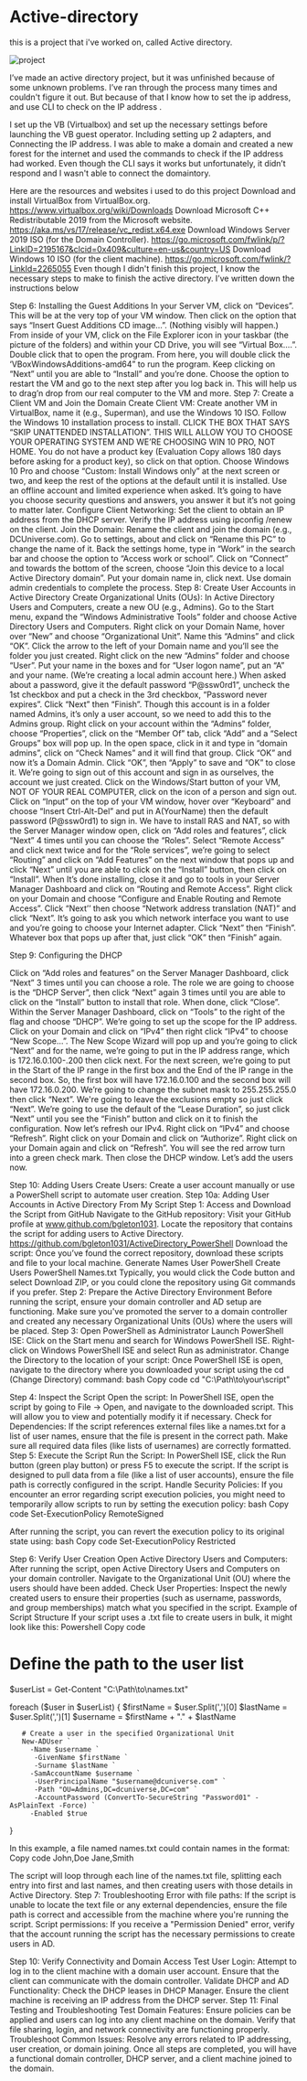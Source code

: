 # Active-directory
this is a project that i've worked on, called Active directory.


![project](https://github.com/user-attachments/assets/78688d86-09cd-4fb4-8da1-646b97176f8a)




I’ve made an active directory project, but it was unfinished because of some unknown problems. 
I’ve ran through the process many times and couldn't figure it out. 
But because of that I know how to set the ip address, and use CLI to check on the IP address . 

I set up the VB (Virtualbox) and set up the necessary settings before launching the VB guest operator. Including setting up 2 adapters, and Connecting the IP address. I was able to make a domain and created a new forest for the internet and used the commands to check if the IP address had worked. Even though the CLI says it works but unfortunately, it didn’t respond and I wasn't able to connect the domaintory.

Here are the resources and websites i used to do this project 
Download and install VirtualBox from VirtualBox.org.
https://www.virtualbox.org/wiki/Downloads
Download Microsoft C++ Redistributable 2019 from the Microsoft website.
https://aka.ms/vs/17/release/vc_redist.x64.exe
Download Windows Server 2019 ISO (for the Domain Controller).
https://go.microsoft.com/fwlink/p/?LinkID=2195167&clcid=0x409&culture=en-us&country=US
Download Windows 10 ISO (for the client machine).
https://go.microsoft.com/fwlink/?LinkId=2265055
Even though I didn't finish this project, I know the necessary steps to make to finish the active directory. I’ve written down the instructions below

Step 6: Installing the Guest Additions
In your Server VM, click on “Devices”. This will be at the very top of your VM window. Then click on the option that says “Insert Guest Additions CD image…”. (Nothing visibly will happen.) 
From inside of your VM, click on the File Explorer icon in your taskbar (the picture of the folders) and within your CD Drive, you will see “Virtual Box….”. Double click that to open the program. From here, you will double click the ‘VBoxWindowsAdditions-amd64” to run the program. Keep clicking on “Next” until you are able to “Install” and you’re done. Choose the option to restart the VM and go to the next step after you log back in.
This will help us to drag’n drop from our real computer to the VM and more.
Step 7: Create a Client VM and Join the Domain
Create Client VM:
Create another VM in VirtualBox, name it (e.g., Superman), and use the Windows 10 ISO.
Follow the Windows 10 installation process to install. CLICK THE BOX THAT SAYS “SKIP UNATTENDED INSTALLATION”. THIS WILL ALLOW YOU TO CHOOSE YOUR OPERATING SYSTEM AND WE’RE CHOOSING WIN 10 PRO, NOT HOME.
You do not have a product key (Evaluation Copy allows 180 days before asking for a product key), so click on that option.
Choose Windows 10 Pro and choose “Custom: Install Windows only” at the next screen or two, and keep the rest of the options at the default until it is installed.
Use an offline account and limited experience when asked. It’s going to have you choose security questions and answers, you answer it but it’s not going to matter later.
Configure Client Networking:
Set the client to obtain an IP address from the DHCP server.
Verify the IP address using ipconfig /renew on the client.
Join the Domain:
Rename the client and join the domain (e.g., DCUniverse.com).
Go to settings, about and click on “Rename this PC” to change the name of it.
Back the settings home, type in “Work” in the search bar and choose the option to “Access work or school”. Click on “Connect” and towards the bottom of the screen, choose “Join this device to a local Active Directory domain”. Put your domain name in, click next.
Use domain admin credentials to complete the process.
Step 8: Create User Accounts in Active Directory
Create Organizational Units (OUs):
In Active Directory Users and Computers, create a new OU (e.g., Admins).
Go to the Start menu, expand the “Windows Administrative Tools” folder and choose Active Directory Users and Computers.
Right click on your Domain Name, hover over “New” and choose “Organizational Unit”. Name this “Admins” and click “OK”.
Click the arrow to the left of your Domain name and you’ll see the folder you just created. Right click on the new “Admins” folder and choose “User”. Put your name in the boxes and for “User logon name”, put an “A” and your name. (We’re creating a local admin account here.) When asked about a password, give it the default password “P@ssw0rd1”, uncheck the 1st checkbox and put a check in the 3rd checkbox, “Password never expires”. Click “Next” then “Finish”.
Though this account is in a folder named Admins, it’s only a user account, so we need to add this to the Admins group. Right click on your account within the “Admins” folder, choose “Properties”, click on the “Member Of” tab, click “Add” and a “Select Groups” box will pop up. In the open space, click in it and type in “domain admins”, click on “Check Names” and it will find that group. Click “OK” and now it’s a Domain Admin. Click “OK”, then “Apply” to save and “OK” to close it.
We’re going to sign out of this account and sign in as ourselves, the account we just created. Click on the Windows/Start button of your VM, NOT OF YOUR REAL COMPUTER, click on the icon of a person and sign out. Click on “Input” on the top of your VM window, hover over “Keyboard” and choose “Insert Ctrl-Alt-Del” and put in A(YourName) then the default password (P@ssw0rd1) to sign in.
We have to install RAS and NAT, so with the Server Manager window open, click on “Add roles and features”, click “Next” 4 times until you can choose the “Roles”. Select “Remote Access” and click next twice and for the “Role services”, we’re going to select “Routing” and click on “Add Features” on the next window that pops up and click “Next” until you are able to click on the “Install” button, then click on “Install”. When It’s done installing, close it and go to tools in your Server Manager Dashboard and click on “Routing and Remote Access”. Right click on your Domain and choose “Configure and Enable Routing and Remote Access”. Click “Next’’ then choose “Network address translation (NAT)” and click “Next”. It’s going to ask you which network interface you want to use and you’re going to choose your Internet adapter. Click “Next” then “Finish”. Whatever box that pops up after that, just click “OK” then “Finish” again. 

Step 9: Configuring the DHCP

Click on “Add roles and features” on the Server Manager Dashboard, click “Next” 3 times until you can choose a role. The role we are going to choose is the “DHCP Server”, then click “Next” again 3 times until you are able to click on the “Install” button to install that role. When done, click “Close”.
Within the Server Manager Dashboard, click on “Tools” to the right of the flag and choose “DHCP”. We’re going to set up the scope for the IP address. Click on your Domain and click on “IPv4” then right click “IPv4” to choose “New Scope…”. The New Scope Wizard will pop up and you’re going to click “Next” and for the name, we’re going to put in the IP address range, which is 172.16.0.100-.200 then click next. For the next screen, we’re going to put in the Start of the IP range in the first box and the End of the IP range in the second box. So, the first box will have 172.16.0.100 and the second box will have 172.16.0.200. We’re going to change the subnet mask to 255.255.255.0 then click “Next”. We're going to leave the exclusions empty so just click “Next”. We’re going to use the default of the “Lease Duration”, so just click “Next” until you see the “Finish” button and click on it to finish the configuration. Now let’s refresh our IPv4. Right click on “IPv4” and choose “Refresh”. Right click on your Domain and click on “Authorize”. Right click on your Domain again and click on “Refresh”. You will see the red arrow turn into a green check mark. Then close the DHCP window. Let’s add the users now.

Step 10: Adding Users
Create Users:
Create a user account manually or use a PowerShell script to automate user creation.
Step 10a: Adding User Accounts in Active Directory From My Script
Step 1: Access and Download the Script from GitHub
Navigate to the GitHub repository:
Visit your GitHub profile at www.github.com/bgleton1031.
Locate the repository that contains the script for adding users to Active Directory. https://github.com/bgleton1031/ActiveDirectory_PowerShell
Download the script:
Once you’ve found the correct repository, download these scripts and file to your local machine.
Generate Names User PowerShell
Create Users PowerShell
Names.txt
Typically, you would click the Code button and select Download ZIP, or you could clone the repository using Git commands if you prefer.
Step 2: Prepare the Active Directory Environment
Before running the script, ensure your domain controller and AD setup are functioning. Make sure you've promoted the server to a domain controller and created any necessary Organizational Units (OUs) where the users will be placed.
Step 3: Open PowerShell as Administrator
Launch PowerShell ISE:
Click on the Start menu and search for Windows PowerShell ISE.
Right-click on Windows PowerShell ISE and select Run as administrator.
Change the Directory to the location of your script:
Once PowerShell ISE is open, navigate to the directory where you downloaded your script using the cd (Change Directory) command:
bash
Copy code
cd "C:\Path\to\your\script"


Step 4: Inspect the Script
Open the script:
In PowerShell ISE, open the script by going to File → Open, and navigate to the downloaded script.
This will allow you to view and potentially modify it if necessary.
Check for Dependencies:
If the script references external files like a names.txt for a list of user names, ensure that the file is present in the correct path.
Make sure all required data files (like lists of usernames) are correctly formatted.
Step 5: Execute the Script
Run the Script:
In PowerShell ISE, click the Run button (green play button) or press F5 to execute the script.
If the script is designed to pull data from a file (like a list of user accounts), ensure the file path is correctly configured in the script.
Handle Security Policies:
If you encounter an error regarding script execution policies, you might need to temporarily allow scripts to run by setting the execution policy:
bash
Copy code
Set-ExecutionPolicy RemoteSigned


After running the script, you can revert the execution policy to its original state using:
	bash
	Copy code
	Set-ExecutionPolicy Restricted


Step 6: Verify User Creation
Open Active Directory Users and Computers:
After running the script, open Active Directory Users and Computers on your domain controller.
Navigate to the Organizational Unit (OU) where the users should have been added.
Check User Properties:
Inspect the newly created users to ensure their properties (such as username, passwords, and group memberships) match what you specified in the script.
Example of Script Structure
If your script uses a .txt file to create users in bulk, it might look like this:
Powershell
Copy code
# Define the path to the user list
$userList = Get-Content "C:\Path\to\names.txt"

foreach ($user in $userList) {
 	   $firstName = $user.Split(',')[0]
 	   $lastName = $user.Split(',')[1]
 	   $username = $firstName + "." + $lastName

 	   # Create a user in the specified Organizational Unit
 	   New-ADUser `
   	     -Name $username `
      	  -GivenName $firstName `
      	  -Surname $lastName `
       	 -SamAccountName $username `
      	  -UserPrincipalName "$username@dcuniverse.com" `
      	  -Path "OU=Admins,DC=dcuniverse,DC=com" `
      	  -AccountPassword (ConvertTo-SecureString "Password01" -AsPlainText -Force) `
       	 -Enabled $true
}

In this example, a file named names.txt could contain names in the format:
Copy code
John,Doe
Jane,Smith

The script will loop through each line of the names.txt file, splitting each entry into first and last names, and then creating users with those details in Active Directory.
Step 7: Troubleshooting
Error with file paths: If the script is unable to locate the text file or any external dependencies, ensure the file path is correct and accessible from the machine where you're running the script.
Script permissions: If you receive a "Permission Denied" error, verify that the account running the script has the necessary permissions to create users in AD.

Step 10: Verify Connectivity and Domain Access
Test User Login:
Attempt to log in to the client machine with a domain user account.
Ensure that the client can communicate with the domain controller.
Validate DHCP and AD Functionality:
Check the DHCP leases in DHCP Manager.
Ensure the client machine is receiving an IP address from the DHCP server.
Step 11: Final Testing and Troubleshooting
Test Domain Features:
Ensure policies can be applied and users can log into any client machine on the domain.
Verify that file sharing, login, and network connectivity are functioning properly.
Troubleshoot Common Issues:
Resolve any errors related to IP addressing, user creation, or domain joining.
Once all steps are completed, you will have a functional domain controller, DHCP server, and a client machine joined to the domain.






